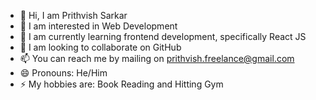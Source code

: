 - 👋 Hi, I am Prithvish Sarkar
- 👀 I am interested in Web Development
- 🌱 I am currently learning frontend development, specifically React JS
- 💞️ I am looking to collaborate on GitHub
- 📫 You can reach me by mailing on prithvish.freelance@gmail.com
- 😄 Pronouns: He/Him
- ⚡ My hobbies are: Book Reading and Hitting Gym

<!---
prithvish774848474/prithvish774848474 is a ✨ special ✨ repository because its `README.md` (this file) appears on your GitHub profile.
You can click the Preview link to take a look at your changes.
--->
